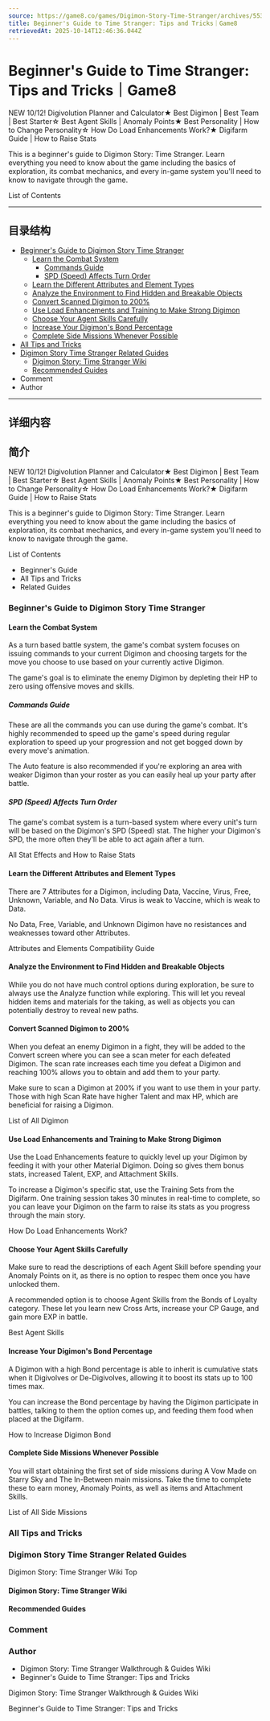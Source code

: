 ```yaml
---
source: https://game8.co/games/Digimon-Story-Time-Stranger/archives/553555
title: Beginner's Guide to Time Stranger: Tips and Tricks｜Game8
retrievedAt: 2025-10-14T12:46:36.044Z
---
```


# Beginner's Guide to Time Stranger: Tips and Tricks｜Game8

NEW 10/12! Digivolution Planner and Calculator★ Best Digimon | Best Team | Best Starter☆ Best Agent Skills | Anomaly Points★ Best Personality | How to Change Personality☆ How Do Load Enhancements Work?★ Digifarm Guide | How to Raise Stats

This is a beginner's guide to Digimon Story: Time Stranger. Learn everything you need to know about the game including the basics of exploration, its combat mechanics, and every in-game system you'll need to know to navigate through the game.

List of Contents

---

## 目录结构

  - [Beginner's Guide to Digimon Story Time Stranger](#hl_1)
    - [Learn the Combat System](#hm_1)
      - [Commands Guide](#hs_1)
      - [SPD (Speed) Affects Turn Order](#hs_2)
    - [Learn the Different Attributes and Element Types](#hm_2)
    - [Analyze the Environment to Find Hidden and Breakable Objects](#hm_3)
    - [Convert Scanned Digimon to 200%](#hm_4)
    - [Use Load Enhancements and Training to Make Strong Digimon](#hm_5)
    - [Choose Your Agent Skills Carefully](#hm_6)
    - [Increase Your Digimon's Bond Percentage](#hm_7)
    - [Complete Side Missions Whenever Possible](#hm_8)
  - [All Tips and Tricks](#hl_2)
  - [Digimon Story Time Stranger Related Guides](#hl_3)
    - [Digimon Story: Time Stranger Wiki](#hm_9)
    - [Recommended Guides](#hm_10)
  - Comment
  - Author

---

## 详细内容

## 简介

NEW 10/12! Digivolution Planner and Calculator★ Best Digimon | Best Team | Best Starter☆ Best Agent Skills | Anomaly Points★ Best Personality | How to Change Personality☆ How Do Load Enhancements Work?★ Digifarm Guide | How to Raise Stats

This is a beginner's guide to Digimon Story: Time Stranger. Learn everything you need to know about the game including the basics of exploration, its combat mechanics, and every in-game system you'll need to know to navigate through the game.

List of Contents

- Beginner's Guide
- All Tips and Tricks
- Related Guides

### Beginner's Guide to Digimon Story Time Stranger



#### Learn the Combat System

As a turn based battle system, the game's combat system focuses on issuing commands to your current Digimon and choosing targets for the move you choose to use based on your currently active Digimon.

The game's goal is to eliminate the enemy Digimon by depleting their HP to zero using offensive moves and skills.

##### Commands Guide

These are all the commands you can use during the game's combat. It's highly recommended to speed up the game's speed during regular exploration to speed up your progression and not get bogged down by every move's animation.

The Auto feature is also recommended if you're exploring an area with weaker Digimon than your roster as you can easily heal up your party after battle.

##### SPD (Speed) Affects Turn Order

The game's combat system is a turn-based system where every unit's turn will be based on the Digimon's SPD (Speed) stat. The higher your Digimon's SPD, the more often they'll be able to act again after a turn.

All Stat Effects and How to Raise Stats

#### Learn the Different Attributes and Element Types

There are 7 Attributes for a Digimon, including Data, Vaccine, Virus, Free, Unknown, Variable, and No Data. Virus is weak to Vaccine, which is weak to Data.

No Data, Free, Variable, and Unknown Digimon have no resistances and weaknesses toward other Attributes.

Attributes and Elements Compatibility Guide

#### Analyze the Environment to Find Hidden and Breakable Objects

While you do not have much control options during exploration, be sure to always use the Analyze function while exploring. This will let you reveal hidden items and materials for the taking, as well as objects you can potentially destroy to reveal new paths.

#### Convert Scanned Digimon to 200%

When you defeat an enemy Digimon in a fight, they will be added to the Convert screen where you can see a scan meter for each defeated Digimon. The scan rate increases each time you defeat a Digimon and reaching 100% allows you to obtain and add them to your party.

Make sure to scan a Digimon at 200% if you want to use them in your party. Those with high Scan Rate have higher Talent and max HP, which are beneficial for raising a Digimon.

List of All Digimon

#### Use Load Enhancements and Training to Make Strong Digimon

Use the Load Enhancements feature to quickly level up your Digimon by feeding it with your other Material Digimon. Doing so gives them bonus stats, increased Talent, EXP, and Attachment Skills.

To increase a Digimon's specific stat, use the Training Sets from the Digifarm. One training session takes 30 minutes in real-time to complete, so you can leave your Digimon on the farm to raise its stats as you progress through the main story.

How Do Load Enhancements Work?

#### Choose Your Agent Skills Carefully

Make sure to read the descriptions of each Agent Skill before spending your Anomaly Points on it, as there is no option to respec them once you have unlocked them.

A recommended option is to choose Agent Skills from the Bonds of Loyalty category. These let you learn new Cross Arts, increase your CP Gauge, and gain more EXP in battle.

Best Agent Skills

#### Increase Your Digimon's Bond Percentage

A Digimon with a high Bond percentage is able to inherit is cumulative stats when it Digivolves or De-Digivolves, allowing it to boost its stats up to 100 times max.

You can increase the Bond percentage by having the Digimon participate in battles, talking to them the option comes up, and feeding them food when placed at the Digifarm.

How to Increase Digimon Bond

#### Complete Side Missions Whenever Possible

You will start obtaining the first set of side missions during A Vow Made on Starry Sky and The In-Between main missions. Take the time to complete these to earn money, Anomaly Points, as well as items and Attachment Skills.

List of All Side Missions

### All Tips and Tricks



### Digimon Story Time Stranger Related Guides

Digimon Story: Time Stranger Wiki Top

#### Digimon Story: Time Stranger Wiki



#### Recommended Guides



### Comment



### Author

- Digimon Story: Time Stranger Walkthrough & Guides Wiki
- Beginner's Guide to Time Stranger: Tips and Tricks

Digimon Story: Time Stranger Walkthrough & Guides Wiki

Beginner's Guide to Time Stranger: Tips and Tricks
